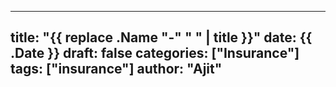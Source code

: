 
---
title: "{{ replace .Name "-" " " | title }}"
date: {{ .Date }}
draft: false
categories: ["Insurance"]
tags: ["insurance"]
author: "Ajit"
---
